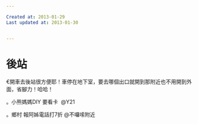 ```yaml
---

Created at: 2013-01-29
Last updated at: 2013-01-30


---
```


# 後站


€開車去後站很方便耶！車停在地下室，要去哪個出口就開到那附近也不用開到外面，省腳力！哈哈！

。小熊媽媽DIY
要看卡
 @Y21

。鄉村
報阿姊電話打7折
@不囉嗦附近

